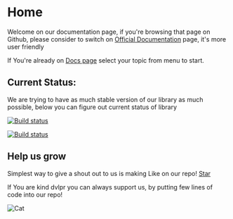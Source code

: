 # Home

Welcome on our documentation page, if you're browsing that page on Github, please consider to switch on [Official Documentation](http://GoodREST.IO) page, it's more user friendly

If You're already on [Docs page](http://GoodREST.IO) select your topic from menu to start.

## Current Status:
We are trying to have as much stable version of our library as much possible, below you can figure out current status of library 

<a href="https://ci.appveyor.com/project/tailored-apps/wise-goodrest"><img src="https://ci.appveyor.com/api/projects/status/4956bfopiekhtrxd" alt="Build status"/></a>

<a href="https://travis-ci.org/tailored-apps/GoodREST.IO"><img src="https://travis-ci.org/tailored-apps/GoodREST.IO.svg?branch=master" alt="Build status"/><a>

## Help us grow
Simplest way to give a shout out to us is making Like on our repo!  <a class="github-button" href="https://github.com/tailored-apps/GoodREST.IO" data-icon="octicon-star" data-size="large" aria-label="Star tailored-apps/GoodREST.IO on GitHub">Star</a>

If You are kind dvlpr you can always support us, by putting few lines of code into our repo!

![Cat](https://www.rforcats.net/assets/img/programmer.png)
<!-- Place this tag in your head or just before your close body tag. -->
<script async defer src="https://buttons.github.io/buttons.js"></script>